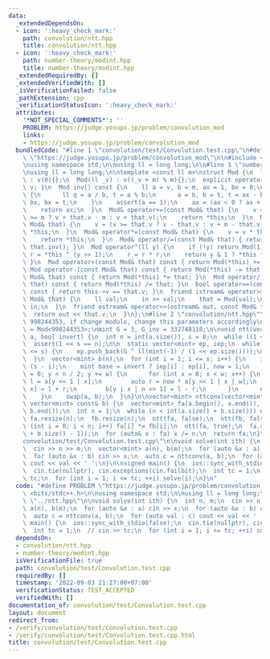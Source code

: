```yaml
---
data:
  _extendedDependsOn:
  - icon: ':heavy_check_mark:'
    path: convolution/ntt.hpp
    title: convolution/ntt.hpp
  - icon: ':heavy_check_mark:'
    path: number-theory/modint.hpp
    title: number-theory/modint.hpp
  _extendedRequiredBy: []
  _extendedVerifiedWith: []
  _isVerificationFailed: false
  _pathExtension: cpp
  _verificationStatusIcon: ':heavy_check_mark:'
  attributes:
    '*NOT_SPECIAL_COMMENTS*': ''
    PROBLEM: https://judge.yosupo.jp/problem/convolution_mod
    links:
    - https://judge.yosupo.jp/problem/convolution_mod
  bundledCode: "#line 1 \"convolution/test/Convolution.test.cpp\"\n#define PROBLEM\
    \ \"https://judge.yosupo.jp/problem/convolution_mod\"\n\n#include <bits/stdc++.h>\n\
    \nusing namespace std;\n\nusing ll = long long;\n\n#line 1 \"number-theory/modint.hpp\"\
    \nusing ll = long long;\n\ntemplate <const ll m>\nstruct Mod {\n  ll v;\n\n  Mod()\
    \ : v(0){};\n  Mod(ll _v) : v((_v + m) % m){};\n  explicit operator ll() { return\
    \ v; }\n  Mod inv() const {\n    ll a = v, b = m, ax = 1, bx = 0;\n    while (b)\
    \ {\n      ll q = a / b, t = a % b;\n      a = b, b = t, t = ax - bx * q, ax =\
    \ bx, bx = t;\n    }\n    assert(a == 1);\n    ax = (ax < 0 ? ax + m : ax);\n\
    \    return ax;\n  }\n  Mod& operator+=(const Mod& that) {\n    v = (v + that.v\
    \ >= m ? v + that.v - m : v + that.v);\n    return *this;\n  }\n  Mod& operator-=(const\
    \ Mod& that) {\n    v = (v >= that.v ? v - that.v : v + m - that.v);\n    return\
    \ *this;\n  }\n  Mod& operator*=(const Mod& that) {\n    v = v * that.v % m;\n\
    \    return *this;\n  }\n  Mod& operator/=(const Mod& that) { return (*this) *=\
    \ that.inv(); }\n  Mod operator^(ll y) {\n    if (!y) return Mod(1);\n    Mod\
    \ r = *this ^ (y >> 1);\n    r = r * r;\n    return y & 1 ? *this * r : r;\n \
    \ }\n  Mod operator+(const Mod& that) const { return Mod(*this) += that; }\n \
    \ Mod operator-(const Mod& that) const { return Mod(*this) -= that; }\n  Mod operator*(const\
    \ Mod& that) const { return Mod(*this) *= that; }\n  Mod operator/(const Mod&\
    \ that) const { return Mod(*this) /= that; }\n  bool operator==(const Mod& that)\
    \ const { return this->v == that.v; }\n  friend istream& operator>>(istream& in,\
    \ Mod& that) {\n    ll val;\n    in >> val;\n    that = Mod(val);\n    return\
    \ in;\n  }\n  friend ostream& operator<<(ostream& out, const Mod& that) {\n  \
    \  return out << that.v;\n  }\n};\n#line 2 \"convolution/ntt.hpp\"\n\n// NTT modulo\
    \ 998244353, if change modulo, change this parameters accordingly\nusing mint\
    \ = Mod<998244353>;\nmint G = 3, G_inv = 332748118;\n\nvoid ntt(vector<mint>&\
    \ a, bool invert) {\n  int n = int(a.size()), s = 0;\n  while ((1 << s) < n) s++;\n\
    \  assert(1 << s == n);\n\n  static vector<mint> ep, iep;\n  while (int(ep.size())\
    \ <= s) {\n    ep.push_back(G ^ ll(mint(-1) / (1 << ep.size())));\n    iep.push_back(ep.back().inv());\n\
    \  }\n  vector<mint> b(n);\n  for (int i = 1; i <= s; i++) {\n    int w = 1 <<\
    \ (s - i);\n    mint base = invert ? iep[i] : ep[i], now = 1;\n    for (int y\
    \ = 0; y < n / 2; y += w) {\n      for (int x = 0; x < w; x++) {\n        auto\
    \ l = a[y << 1 | x];\n        auto r = now * a[y << 1 | x | w];\n        b[y |\
    \ x] = l + r;\n        b[y | x | n >> 1] = l - r;\n      }\n      now *= base;\n\
    \    }\n    swap(a, b);\n  }\n}\n\nvector<mint> nttconv(vector<mint> const& a,\
    \ vector<mint> const& b) {\n  vector<mint> fa(a.begin(), a.end()), fb(b.begin(),\
    \ b.end());\n  int n = 1;\n  while (n < int(a.size() + b.size())) n <<= 1;\n \
    \ fa.resize(n);\n  fb.resize(n);\n  ntt(fa, false);\n  ntt(fb, false);\n  for\
    \ (int i = 0; i < n; i++) fa[i] *= fb[i];\n  ntt(fa, true);\n  fa.resize(int(a.size()\
    \ + b.size() - 1));\n  for (auto& x : fa) x /= n;\n  return fa;\n}\n#line 10 \"\
    convolution/test/Convolution.test.cpp\"\n\nvoid solve(int ith) {\n  int n, m;\n\
    \  cin >> n >> m;\n  vector<mint> a(n), b(m);\n  for (auto &x : a) cin >> x;\n\
    \  for (auto &x : b) cin >> x;\n  auto c = nttconv(a, b);\n  for (auto val : c)\
    \ cout << val << ' ';\n}\n\nsigned main() {\n  ios::sync_with_stdio(false);\n\
    \  cin.tie(nullptr), cin.exceptions(cin.failbit);\n  int tc = 1;\n  // cin >>\
    \ tc;\n  for (int i = 1; i <= tc; ++i) solve(i);\n}\n"
  code: "#define PROBLEM \"https://judge.yosupo.jp/problem/convolution_mod\"\n\n#include\
    \ <bits/stdc++.h>\n\nusing namespace std;\n\nusing ll = long long;\n\n#include\
    \ \"../ntt.hpp\"\n\nvoid solve(int ith) {\n  int n, m;\n  cin >> n >> m;\n  vector<mint>\
    \ a(n), b(m);\n  for (auto &x : a) cin >> x;\n  for (auto &x : b) cin >> x;\n\
    \  auto c = nttconv(a, b);\n  for (auto val : c) cout << val << ' ';\n}\n\nsigned\
    \ main() {\n  ios::sync_with_stdio(false);\n  cin.tie(nullptr), cin.exceptions(cin.failbit);\n\
    \  int tc = 1;\n  // cin >> tc;\n  for (int i = 1; i <= tc; ++i) solve(i);\n}"
  dependsOn:
  - convolution/ntt.hpp
  - number-theory/modint.hpp
  isVerificationFile: true
  path: convolution/test/Convolution.test.cpp
  requiredBy: []
  timestamp: '2022-09-03 21:27:00+07:00'
  verificationStatus: TEST_ACCEPTED
  verifiedWith: []
documentation_of: convolution/test/Convolution.test.cpp
layout: document
redirect_from:
- /verify/convolution/test/Convolution.test.cpp
- /verify/convolution/test/Convolution.test.cpp.html
title: convolution/test/Convolution.test.cpp
---
```

